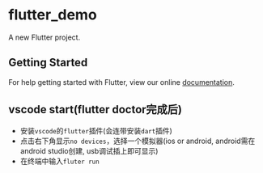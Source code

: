 # flutter_demo

A new Flutter project.

## Getting Started

For help getting started with Flutter, view our online
[documentation](https://flutter.io/).

## vscode start(flutter doctor完成后)
- 安装`vscode`的`flutter`插件(会连带安装`dart`插件)
- 点击右下角显示`no devices`，选择一个模拟器(ios or android, android需在android studio创建, usb调试插上即可显示)
- 在终端中输入`fluter run`